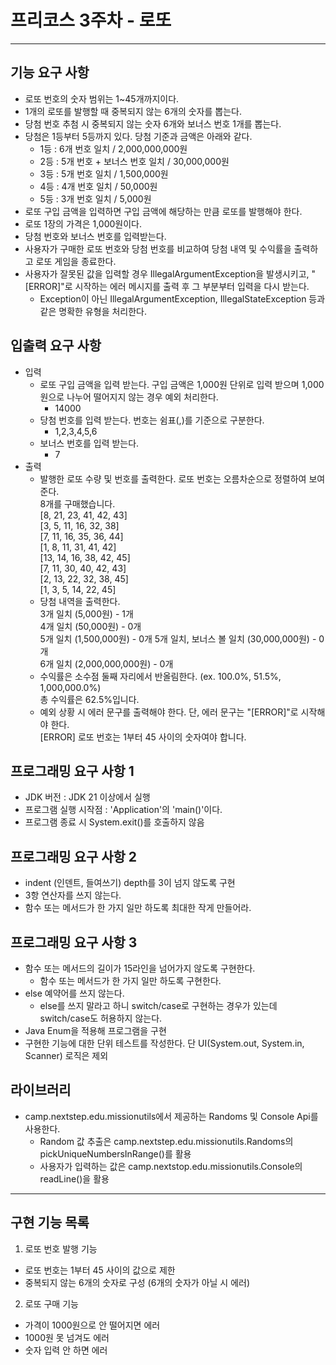 # 프리코스 3주차 - 로또

---

## 기능 요구 사항
- 로또 번호의 숫자 범위는 1~45개까지이다.
- 1개의 로또를 발행할 때 중복되지 않는 6개의 숫자를 뽑는다.
- 당첨 번호 추첨 시 중복되지 않는 숫자 6개와 보너스 번호 1개를 뽑는다.
- 당첨은 1등부터 5등까지 있다. 당첨 기준과 금액은 아래와 같다.
  - 1등 : 6개 번호 일치 / 2,000,000,000원
  - 2등 : 5개 번호 + 보너스 번호 일치 / 30,000,000원
  - 3등 : 5개 번호 일치 / 1,500,000원
  - 4등 : 4개 번호 일치 / 50,000원
  - 5등 : 3개 번호 일치 / 5,000원
- 로또 구입 금액을 입력하면 구입 금액에 해당하는 만큼 로또를 발행해야 한다.
- 로또 1장의 가격은 1,000원이다.
- 당첨 번호와 보너스 번호를 입력받는다.
- 사용자가 구매한 로또 번호와 당첨 번호를 비교하여 당첨 내역 및 수익률을 출력하고 로또 게임을 종료한다.
- 사용자가 잘못된 값을 입력할 경우 IllegalArgumentException을 발생시키고, "[ERROR]"로 시작하는 에러 메시지를 출력 후 그 부분부터 입력을 다시 받는다.
  - Exception이 아닌 IllegalArgumentException, IllegalStateException 등과 같은 명확한 유형을 처리한다.

## 입출력 요구 사항
- 입력
  - 로또 구입 금액을 입력 받는다. 구입 금액은 1,000원 단위로 입력 받으며 1,000원으로 나누어 떨어지지 않는 경우 예외 처리한다.
    - 14000
  - 당첨 번호를 입력 받는다. 번호는 쉼표(,)를 기준으로 구분한다.
    - 1,2,3,4,5,6
  - 보너스 번호를 입력 받는다.
    - 7
- 출력
  - 발행한 로또 수량 및 번호를 출력한다. 로또 번호는 오름차순으로 정렬하여 보여준다.  
    8개를 구매했습니다.  
    [8, 21, 23, 41, 42, 43]  
    [3, 5, 11, 16, 32, 38]  
    [7, 11, 16, 35, 36, 44]  
    [1, 8, 11, 31, 41, 42]  
    [13, 14, 16, 38, 42, 45]  
    [7, 11, 30, 40, 42, 43]  
    [2, 13, 22, 32, 38, 45]  
    [1, 3, 5, 14, 22, 45]
  - 당첨 내역을 출력한다.  
    3개 일치 (5,000원) - 1개  
    4개 일치 (50,000원) - 0개  
    5개 일치 (1,500,000원) - 0개
    5개 일치, 보너스 볼 일치 (30,000,000원) - 0개  
    6개 일치 (2,000,000,000원) - 0개
  - 수익률은 소수점 둘째 자리에서 반올림한다. (ex. 100.0%, 51.5%, 1,000,000.0%)  
    총 수익률은 62.5%입니다.
  - 예외 상황 시 에러 문구를 출력해야 한다. 단, 에러 문구는 "[ERROR]"로 시작해야 한다.  
    [ERROR] 로또 번호는 1부터 45 사이의 숫자여야 합니다.

## 프로그래밍 요구 사항 1
- JDK 버전 : JDK 21 이상에서 실행
- 프로그램 실행 시작점 : 'Application'의 'main()'이다.
- 프로그램 종료 시 System.exit()를 호출하지 않음

## 프로그래밍 요구 사항 2
- indent (인덴트, 들여쓰기) depth를 3이 넘지 않도록 구현
- 3항 연산자를 쓰지 않는다.
- 함수 또는 메서드가 한 가지 일만 하도록 최대한 작게 만들어라.

## 프로그래밍 요구 사항 3
- 함수 또는 메서드의 길이가 15라인을 넘어가지 않도록 구현한다.
  - 함수 또는 메서드가 한 가지 일만 하도록 구현한다.
- else 예약어를 쓰지 않는다.
  - else를 쓰지 말라고 하니 switch/case로 구현하는 경우가 있는데 switch/case도 허용하지 않는다.
- Java Enum을 적용해 프로그램을 구현
- 구현한 기능에 대한 단위 테스트를 작성한다. 단 UI(System.out, System.in, Scanner) 로직은 제외

## 라이브러리
- camp.nextstep.edu.missionutils에서 제공하는 Randoms 및 Console Api를 사용한다.
  - Random 값 추출은 camp.nextstep.edu.missionutils.Randoms의 pickUniqueNumbersInRange()를 활용
  - 사용자가 입력하는 값은 camp.nextstop.edu.missionutils.Console의 readLine()을 활용

---
## 구현 기능 목록
1. 로또 번호 발행 기능
- 로또 번호는 1부터 45 사이의 값으로 제한
- 중복되지 않는 6개의 숫자로 구성 (6개의 숫자가 아닐 시 에러)
2. 로또 구매 기능
- 가격이 1000원으로 안 떨어지면 에러
- 1000원 못 넘겨도 에러
- 숫자 입력 안 하면 에러
